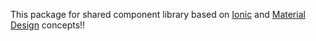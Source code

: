 This package for shared component library based on [Ionic](https://ionicframework.com/) and [Material Design](https://m3.material.io/) concepts!!

